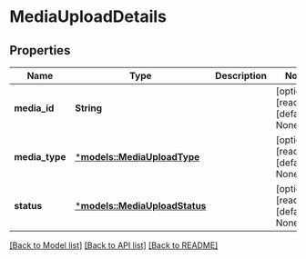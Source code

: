 # MediaUploadDetails

## Properties
Name | Type | Description | Notes
------------ | ------------- | ------------- | -------------
**media_id** | **String** |  | [optional] [readonly] [default to None]
**media_type** | [***models::MediaUploadType**](MediaUploadType.md) |  | [optional] [readonly] [default to None]
**status** | [***models::MediaUploadStatus**](MediaUploadStatus.md) |  | [optional] [readonly] [default to None]

[[Back to Model list]](../README.md#documentation-for-models) [[Back to API list]](../README.md#documentation-for-api-endpoints) [[Back to README]](../README.md)


